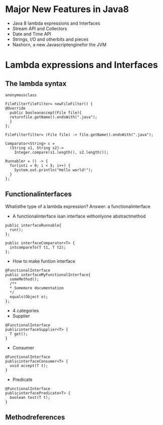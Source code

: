 # Major New Features in Java8 
- Java 8 lambda expressions and Interfaces
- Stream API and Collectors
- Date and Time API
- Strings, I/O and otherbits and pieces
- Nashorn, a new Javascriptenginefor the JVM

# Lambda expressions and Interfaces
## The lambda syntax
`anonymousclass`
```
FileFilterfileFilter= newFileFilter() {
@Override
  public booleanaccept(File file){
  returnfile.getName().endsWith(".java");
  }
};
```
```
FileFilterfilter= (File file) -> file.getName().endsWith(".java");

Comparator<String> c =
  (String s1, String s2)->
    Integer.compare(s1.length(), s2.length());

Runnabler = () -> {
  for(inti = 0; i < 5; i++) {
    System.out.println("Hello world!");
  }
};
```

## Functionalinterfaces
Whatisthe type of a lambda expression?
Answer: a functionalinterface
- A functionalinterface isan interface withonlyone abstractmethod
```
public interfaceRunnable{
  run();
};

public interfaceComparator<T> {
  intcompareTo(T t1, T t2);
};

```
- How to make funtion interface
```
@FunctionalInterface
public interfaceMyFunctionalInterface{
  someMethod();
  /**
  * Somemore documentation
  */
  equals(Object o);
};
```

- 4 categories
- Supplier
```
@FunctionalInterface
publicinterfaceSupplier<T> {
  T get();
}
```
- Consumer
```
@FunctionalInterface
publicinterfaceConsumer<T> {
  void accept(T t);
}
```
- Predicate
```
@FunctionalInterface
publicinterfacePredicate<T> {
  boolean test(T t);
}
```

## Methodreferences
